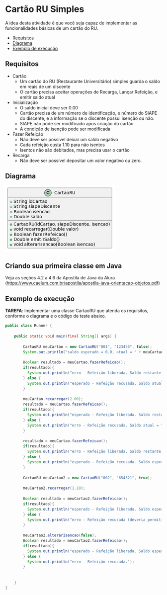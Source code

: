 # Cartão RU Simples

A idea desta atividade é que você seja capaz de implementar as funcionalidades
básicas de um cartão do RU.

- [Requisitos](#requisitos)
- [Diagrama](#diagrama)
- [Exemplo de execução](#exemplo-de-execução)

## Requisitos

- Cartão
  - Um cartão do RU (Restaurante Universitário) simples guarda o saldo em reais de um discente
  - O cartão precisa aceitar operações de Recarga, Lançar Refeição, e emitir saldo atual
- Inicialização
  - O saldo inicial deve ser 0.00
  - Cartão precisa de um número de identificação, e número do SIAPE do discente, e a informação se o discente possui isenção ou não.
  - SIAPE não pode ser modificado apos criação do cartão
  - A condição de isenção pode ser modificada
- Fazer Refeição
  - Não deve ser possível deixar um saldo negativo
  - Cada refeição custa 1.10 para não isentos
  - Isentos não são debitados, mas precisa usar o cartão
- Recarga
  - Não deve ser possível depositar um valor negativo ou zero.
  

## Diagrama
![Diagrama UML](cartaoru.png)


## Criando sua primeira classe em Java 

Veja as seções 4.2 a 4.6 da Apostila de Java da Alura (https://www.caelum.com.br/apostila/apostila-java-orientacao-objetos.pdf)

## Exemplo de execução 

**TAREFA**: Implementar uma classe CartaoRU que atenda os requisitos, conforme o diagrama e o código de teste abaixo.

```java
public class Runner {

    public static void main(final String[] args) {

        CartaoRU meuCartao = new CartaoRU("001", "123456", false);
        System.out.println("saldo esperado = 0.0, atual = " + meuCartao.emitirSaldo());

        Boolean resultado = meuCartao.fazerRefeicao();
        if(resultado){
          System.out.println("erro - Refeição liberada. Saldo restante = " + meuCartao.emitirSaldo());
        } else {
          System.out.println("esperado - Refeição recusada. Saldo atual = " + meuCartao.emitirSaldo());
        }

        meuCartao.recarregar(2.00);
        resultado = meuCartao.fazerRefeicao();
        if(resultado){
          System.out.println("esperado - Refeição liberada. Saldo restante = 0.90, atual = " + meuCartao.emitirSaldo());
        } else {
          System.out.println("erro - Refeição recusada. Saldo atual = " + meuCartao.emitirSaldo());
        }

        resultado = meuCartao.fazerRefeicao();
        if(resultado){
          System.out.println("erro - Refeição liberada. Saldo restante = " + meuCartao.emitirSaldo());
        } else {
          System.out.println("esperado - Refeição recusada. Saldo esperado = 0.90, atual = " + meuCartao.emitirSaldo());
        }        

        CartaoRU meuCartao2 = new CartaoRU("002", "654321", true);
        
        meuCartao2.recarregar(1.10);
        
        Boolean resultado = meuCartao2.fazerRefeicao();
        if(resultado){
          System.out.println("esperado - Refeição liberada. Saldo esperado = 1.10, atual = " + meuCartao2.emitirSaldo());
        } else {
          System.out.println("erro - Refeição recusada (deveria permitir para isentos)");
        }
                
        meuCartao2.alterarIsencao(false);
        Boolean resultado = meuCartao2.fazerRefeicao();
        if(resultado){
          System.out.println("esperado - Refeição liberada. Saldo esperado = 0.0, atual = " + meuCartao2.emitirSaldo());
        } else {
          System.out.println("erro - Refeição recusada.");
        }        


    }
}
```
